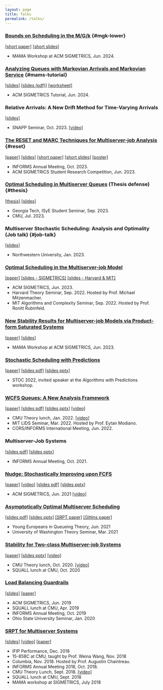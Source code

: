 ```yaml
---
layout: page
title: Talks
permalink: /talks/
---
```


### [Bounds on Scheduling in the M/G/k](/assets/mgk-lower-short.pdf) {#mgk-lower}
[\[short paper\]](/assets/mgk-lower-short.pdf)
[\[short slides\]](/assets/mgk-lower.pptx)

* MAMA Workshop at ACM SIGMETRICS, Jun. 2024.

### [Analyzing Queues with Markovian Arrivals and Markovian Service](/assets/mams-tutorial.pptx) {#mams-tutorial}
[\[slides\]](/assets/mams-tutorial.pptx)
[\[slides (pdf)\]](/assets/mams-tutorial.pdf)
[\[worksheet\]](/assets/mams-worksheet.pdf)

* ACM SIGMETRICS Tutorial, Jun. 2024. 

### Relative Arrivals: A New Drift Method for Time-Varying Arrivals
[\[slides\]](/assets/relative-arrivals-snapp.pptx)

* SNAPP Seminar, Oct. 2023. [\[video\]](https://www.youtube.com/watch?v=Zr6cf4p83AA)

### [The RESET and MARC Techniques for Multiserver-job Analysis](/assets/reset-and-marc.pdf) {#reset}
[\[paper\]](/assets/reset-and-marc.pdf)
[\[slides\]](/assets/reset-and-marc-talk.pptx)
[\[short paper\]](/assets/reset-src.pdf)
[\[short slides\]](/assets/reset-src-talk.pptx)
[\[poster\]](/assets/reset-poster.pdf)

* INFORMS Annual Meeting, Oct. 2023.
* ACM SIGMETRICS Student Research Competition, Jun. 2023.

### [Optimal Scheduling in Multiserver Queues](/assets/isaac-thesis.pdf) (Thesis defense) {#thesis}
[\[thesis\]](/assets/isaac-thesis.pdf)
[\[slides\]](/assets/thesis-defense.pptx)

* Georgia Tech, ISyE Student Seminar, Sep. 2023.
* CMU, Jul. 2023.

### Multiserver Stochastic Scheduling: Analysis and Optimality (Job talk) {#job-talk}
[\[slides\]](/assets/job-talk.pptx)

* Northwestern University, Jan. 2023.

### [Optimal Scheduling in the Multiserver-job Model](/assets/msj-srpt.pdf)
[\[paper\]](/assets/msj-srpt.pdf)
[\[slides - SIGMETRICS\]](/assets/msj-srpt-sigmetrics.pptx)
[\[slides - Harvard & MIT\]](/assets/msj-srpt-harvard-mit.pptx)

* ACM SIGMETRICS, Jun. 2023.
* Harvard Theory Seminar, Sep. 2022. Hosted by Prof. Michael Mitzenmacher.
* MIT Algorithms and Complexity Seminar, Sep. 2022. Hosted by Prof. Ronitt Rubinfeld.

### [New Stability Results for Multiserver-job Models via Product-form Saturated Systems](/assets/product-mama.pdf)
[\[paper\]](/assets/product-mama.pdf)
[\[slides\]](/assets/product-mama-talk.pptx)

* MAMA Workshop at ACM SIGMETRICS, Jun. 2023.

### [Stochastic Scheduling with Predictions](/assets/uniform-bounds-estimates.pdf)
[\[paper\]](/assets/uniform-bounds-estimates.pdf)
[\[slides pdf\]](/assets/stochastic-scheduling-with-predictions.pdf)
[\[slides pptx\]](/assets/stochastic-scheduling-with-predictions.pptx)

* STOC 2022, invited speaker at the Algorithms with Predictions workshop.

### [WCFS Queues: A New Analysis Framework](/assets/wcfs.pdf)
[\[paper\]](/assets/wcfs.pdf)
[\[slides pdf\]](/assets/wcfs-queues-theory-lunch.pdf)
[\[slides pptx\]](/assets/wcfs-queues-theory-lunch.pptx)
[\[video\]](https://www.youtube.com/watch?v=oEmOs8Tdn-U)

* CMU Theory lunch, Jan. 2022. [\[video\]](https://www.youtube.com/watch?v=oEmOs8Tdn-U)
* MIT LIDS Seminar, Mar. 2022. Hosted by Prof. Eytan Modiano.
* CORS/INFORMS International Meeting, Jun. 2022.

### Multiserver-Job Systems
[\[slides pdf\]](/assets/msj-informs-2021.pdf)
[\[slides pptx\]](/assets/msj-informs-2021.pptx)

* INFORMS Annual Meeting, Oct. 2021.

### [Nudge: Stochastically Improving upon FCFS](/assets/nudge.pdf)
[\[paper\]](/assets/nudge.pdf)
[\[video\]](https://www.youtube.com/watch?v=G3NWAOlHpoI)
[\[slides pdf\]](/assets/sigmetrics-2021-nudge-talk.pdf)
[\[slides pptx\]](/assets/sigmetrics-2021-nudge-talk.pptx)

* ACM SIGMETRICS, Jun. 2021 [\[video\]](https://www.youtube.com/watch?v=G3NWAOlHpoI)

### [Asymptotically Optimal Multiserver Scheduling](/assets/asymptotically-optimal.pdf)
[\[slides pdf\]](/assets/asymptotically-optimal.pdf)
[\[slides pptx\]](/assets/asymptotically-optimal.pptx)
[\[SRPT paper\]](/assets/srpt.pdf)
[\[Gittins paper\]](gittins-extremely-general.pdf)

* Young Europeans in Queueing Theory, Jun. 2021
* University of Washington Theory Seminar, Mar. 2021

### [Stability for Two-class Multiserver-job Systems](/assets/multiserverjob-stability.pdf)
[\[paper\]](/assets/multiserverjob-stability.pdf)
[\[slides pptx\]](/assets/two-class-msj.pptx)
[\[video\]](https://www.youtube.com/watch?v=w0e5NaKlpBY)

* CMU Theory lunch, Oct. 2020. [\[video\]](https://www.youtube.com/watch?v=w0e5NaKlpBY)
* SQUALL lunch at CMU, Oct. 2020

### [Load Balancing Guardrails](/assets/load-balancing.pdf)
[\[slides\]](/assets/sigmetrics-2019-load-balancing-talk.pptx)
[\[paper\]](/assets/load-balancing.pdf)

* ACM SIGMETRICS, Jun. 2019
* SQUALL lunch at CMU, Apr. 2019
* INFORMS Annual Meeting, Oct. 2019
* Ohio State University Seminar, Jan. 2020

### [SRPT for Multiserver Systems](/assets/srpt.pdf)
[\[slides\]](/assets/performance-2018-srpt-talk.pptx)
[\[video\]](https://www.youtube.com/watch?v=H6PDvOt7R3E)
[\[paper\]](/assets/srpt.pdf)

* IFIP Performance, Dec. 2018
* 15-858C at CMU, taught by Prof. Weina Wang, Nov. 2018
* Columbia, Nov. 2018. Hosted by Prof. Augustin Chaintreau.
* INFORMS Annual Meeting 2018, Oct. 2018.
* CMU Theory Lunch, Sept. 2018. [\[video\]](https://www.youtube.com/watch?v=H6PDvOt7R3E)
* SQUALL lunch at CMU, Sept. 2018
* MAMA workshop at SIGMETRICS, July 2018

